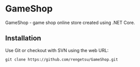 # GameShop

GameShop - game shop online store created using .NET Core.

## Installation
Use Git or checkout with SVN using the web URL:
 ```
 git clone https://github.com/rengetsu/GameShop.git
 ```
